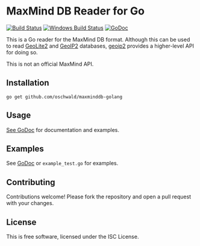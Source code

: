 # MaxMind DB Reader for Go #

[![Build Status](https://travis-ci.org/oschwald/maxminddb-golang.svg?branch=master)](https://travis-ci.org/oschwald/maxminddb-golang)
[![Windows Build Status](https://ci.appveyor.com/api/projects/status/4j2f9oep8nnfrmov/branch/master?svg=true)](https://ci.appveyor.com/project/oschwald/maxminddb-golang/branch/master)
[![GoDoc](https://godoc.org/github.com/oschwald/maxminddb-golang?status.svg)](https://godoc.org/github.com/oschwald/maxminddb-golang)

This is a Go reader for the MaxMind DB format. Although this can be used to
read [GeoLite2](http://dev.maxmind.com/geoip/geoip2/geolite2/) and
[GeoIP2](https://www.maxmind.com/en/geoip2-databases) databases,
[geoip2](https://github.com/oschwald/geoip2-golang) provides a higher-level
API for doing so.

This is not an official MaxMind API.

## Installation ##

```
go get github.com/oschwald/maxminddb-golang
```

## Usage ##

[See GoDoc](http://godoc.org/github.com/oschwald/maxminddb-golang) for
documentation and examples.

## Examples ##

See [GoDoc](http://godoc.org/github.com/oschwald/maxminddb-golang) or
`example_test.go` for examples.

## Contributing ##

Contributions welcome! Please fork the repository and open a pull request
with your changes.

## License ##

This is free software, licensed under the ISC License.
